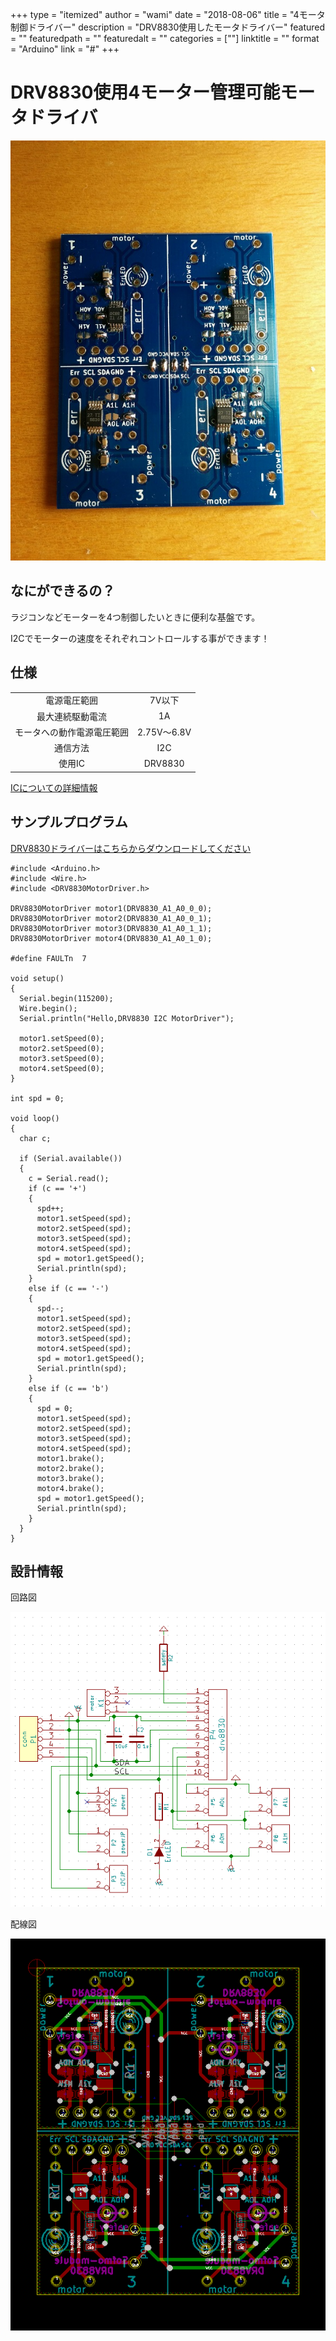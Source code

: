 +++
type = "itemized"
author = "wami"
date = "2018-08-06"
title = "4モータ制御ドライバー"
description = "DRV8830使用したモータドライバー"
featured = ""
featuredpath = ""
featuredalt = ""
categories = [""]
linktitle = ""
format = "Arduino"
link = "#"
+++

# DRV8830使用4モーター管理可能モータドライバ

![motor](/img/item/motor.jpg)

## なにができるの？
ラジコンなどモーターを4つ制御したいときに便利な基盤です。

I2Cでモーターの速度をそれぞれコントロールする事ができます！

## 仕様


|||
|:------------:|:------------:|
|電源電圧範囲|7V以下|
|最大連続駆動電流|1A|
|モータへの動作電源電圧範囲|2.75V～6.8V|
|通信方法|I2C|
|使用IC|DRV8830|

[ICについての詳細情報](https://strawberry-linux.com/pub/drv8830j.pdf)

## サンプルプログラム

[DRV8830ドライバーはこちらからダウンロードしてください](./driver/DRV8830MotorDriver.zip)

```
#include <Arduino.h>
#include <Wire.h>
#include <DRV8830MotorDriver.h>

DRV8830MotorDriver motor1(DRV8830_A1_A0_0_0);
DRV8830MotorDriver motor2(DRV8830_A1_A0_0_1);
DRV8830MotorDriver motor3(DRV8830_A1_A0_1_1);
DRV8830MotorDriver motor4(DRV8830_A1_A0_1_0);

#define FAULTn  7

void setup()
{
  Serial.begin(115200);
  Wire.begin();
  Serial.println("Hello,DRV8830 I2C MotorDriver");

  motor1.setSpeed(0);
  motor2.setSpeed(0);
  motor3.setSpeed(0);
  motor4.setSpeed(0);
}

int spd = 0;

void loop()
{
  char c;

  if (Serial.available())
  {
    c = Serial.read();
    if (c == '+')
    {
      spd++;
      motor1.setSpeed(spd);
      motor2.setSpeed(spd);
      motor3.setSpeed(spd);
      motor4.setSpeed(spd);
      spd = motor1.getSpeed();
      Serial.println(spd);
    }
    else if (c == '-')
    {
      spd--;
      motor1.setSpeed(spd);
      motor2.setSpeed(spd);
      motor3.setSpeed(spd);
      motor4.setSpeed(spd);
      spd = motor1.getSpeed();
      Serial.println(spd);
    }
    else if (c == 'b')
    {
      spd = 0;
      motor1.setSpeed(spd);
      motor2.setSpeed(spd);
      motor3.setSpeed(spd);
      motor4.setSpeed(spd);
      motor1.brake();
      motor2.brake();
      motor3.brake();
      motor4.brake();
      spd = motor1.getSpeed();
      Serial.println(spd);
    }
  }
}
```



## 設計情報

回路図

![回路図](/img/item/motor回路図.png)  

配線図  

![配線図](/img/item/motor配線図.png)
